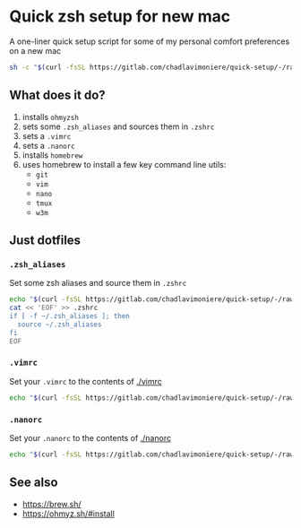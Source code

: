 # Quick zsh setup for new mac

A one-liner quick setup script for some of my personal comfort preferences on a new mac

```sh
sh -c "$(curl -fsSL https://gitlab.com/chadlavimoniere/quick-setup/-/raw/main/setup.sh)"
```

## What does it do?

1. installs `ohmyzsh`
1. sets some `.zsh_aliases` and sources them in `.zshrc`
1. sets a `.vimrc`
1. sets a `.nanorc`
1. installs `homebrew`
1. uses homebrew to install a few key command line utils:
    - `git`
    - `vim`
    - `nano`
    - `tmux`
    - `w3m`

## Just dotfiles

### `.zsh_aliases`

Set some zsh aliases and source them in `.zshrc`

```sh
echo "$(curl -fsSL https://gitlab.com/chadlavimoniere/quick-setup/-/raw/main/zsh_aliases)" >> ~/.zsh_aliases
cat << 'EOF' >> .zshrc
if [ -f ~/.zsh_aliases ]; then
  source ~/.zsh_aliases
fi
EOF
```

### `.vimrc`

Set your `.vimrc` to the contents of [./vimrc](./vimrc)

```sh
echo "$(curl -fsSL https://gitlab.com/chadlavimoniere/quick-setup/-/raw/main/vimrc)" >> ~/.vimrc
```

### `.nanorc`

Set your `.nanorc` to the contents of [./nanorc](./nanorc)

```sh
echo "$(curl -fsSL https://gitlab.com/chadlavimoniere/quick-setup/-/raw/main/nanorc)" >> ~/.nanorc
```

## See also

- <https://brew.sh/>
- <https://ohmyz.sh/#install>
